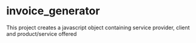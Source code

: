 # invoice_generator
This project creates a javascript object containing service provider, client and product/service offered
